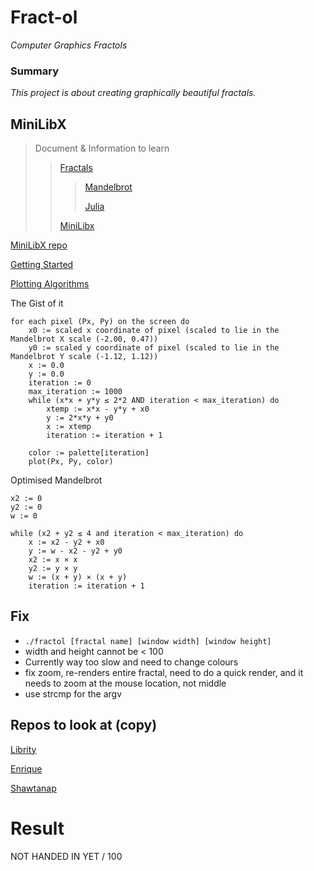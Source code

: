 # Fract-ol
*Computer Graphics Fractols*

### Summary
*This project is about creating graphically beautiful fractals.*

## MiniLibX


>Document & Information to learn
>>[Fractals]()
>>> [Mandelbrot]()
>>> 
>>> [Julia]()
>>
>>[MiniLibx](https://harm-smits.github.io/42docs/libs/minilibx/getting_started.html)

[MiniLibX repo](https://github.com/42Paris/minilibx-linux)

[Getting Started](https://aurelienbrabant.fr/blog/getting-started-with-the-minilibx)

[Plotting Algorithms](https://en.wikipedia.org/wiki/Plotting_algorithms_for_the_Mandelbrot_set)

The Gist of it
```
for each pixel (Px, Py) on the screen do
    x0 := scaled x coordinate of pixel (scaled to lie in the Mandelbrot X scale (-2.00, 0.47))
    y0 := scaled y coordinate of pixel (scaled to lie in the Mandelbrot Y scale (-1.12, 1.12))
    x := 0.0
    y := 0.0
    iteration := 0
    max_iteration := 1000
    while (x*x + y*y ≤ 2*2 AND iteration < max_iteration) do
        xtemp := x*x - y*y + x0
        y := 2*x*y + y0
        x := xtemp
        iteration := iteration + 1
    
    color := palette[iteration]
    plot(Px, Py, color)
```
Optimised Mandelbrot
```
x2 := 0
y2 := 0
w := 0

while (x2 + y2 ≤ 4 and iteration < max_iteration) do
    x := x2 - y2 + x0
    y := w - x2 - y2 + y0
    x2 := x × x
    y2 := y × y
    w := (x + y) × (x + y)
    iteration := iteration + 1
```

## Fix
- `./fractol [fractal name] [window width] [window height]`
- width and height cannot be < 100
- Currently way too slow and need to change colours
- fix zoom, re-renders entire fractal, need to do a quick render, and it needs to zoom at the mouse location, not middle
- use strcmp for the argv

## Repos to look at (copy)
[Librity](https://github.sre.pub/librity/ft_fractol)

[Enrique](https://github.sre.pub/EnriqueSLeeK/fract-ol)

[Shawtanap](https://github.sre.pub/shwatanap/fract-ol/tree/main/srcs)

# Result
NOT HANDED IN YET / 100
